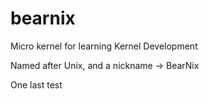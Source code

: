 # bearnix
Micro kernel for learning Kernel Development

Named after Unix, and a nickname -> BearNix

One last test